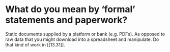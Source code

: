 # What do you mean by ‘formal’ statements and paperwork?

Static documents supplied by a platform or bank (e.g. PDFs). As opposed to raw data that you might download into a spreadsheet and manipulate. Do that kind of work in [[13.31]].
